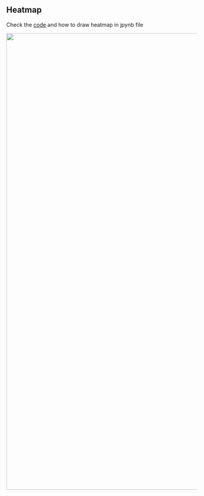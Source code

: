## Heatmap

Check the [code](https://github.com/vanngocthuyla/Data_Analysis/blob/gh-pages/scripts/jpynb/Heatmap.ipynb) and how to draw heatmap in jpynb file

<img src='https://vanngocthuyla.github.io/Data_Analysis/images/sequencing/Heatmap.jpg' width="1200">
